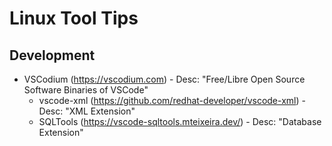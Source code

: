 # Linux Tool Tips
## Development
- VSCodium (https://vscodium.com) - Desc: "Free/Libre Open Source Software Binaries of VSCode"
  - vscode-xml (https://github.com/redhat-developer/vscode-xml) - Desc: "XML Extension"
  - SQLTools (https://vscode-sqltools.mteixeira.dev/) - Desc: "Database Extension"
